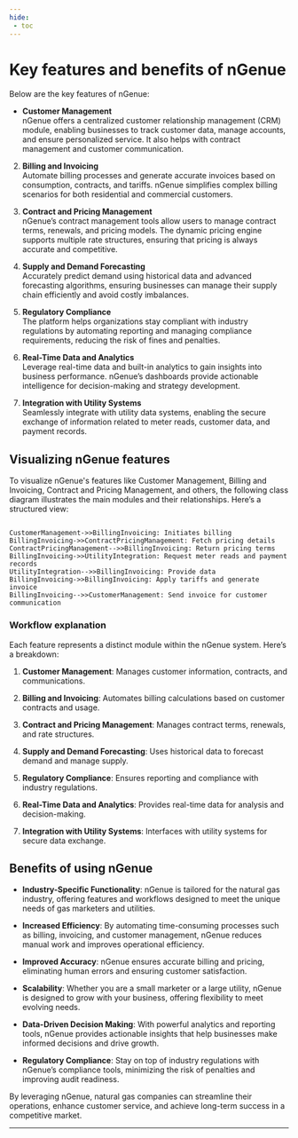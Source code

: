 ```yaml
---
hide:
 - toc
---
```


# Key features and benefits of nGenue

Below are the key features of nGenue:

- **Customer Management**  
   nGenue offers a centralized customer relationship management (CRM) module, enabling businesses to track customer data, manage accounts, and ensure personalized service. It also helps with contract management and customer communication.

2. **Billing and Invoicing**  
   Automate billing processes and generate accurate invoices based on consumption, contracts, and tariffs. nGenue simplifies complex billing scenarios for both residential and commercial customers.

3. **Contract and Pricing Management**  
   nGenue’s contract management tools allow users to manage contract terms, renewals, and pricing models. The dynamic pricing engine supports multiple rate structures, ensuring that pricing is always accurate and competitive.

4. **Supply and Demand Forecasting**  
   Accurately predict demand using historical data and advanced forecasting algorithms, ensuring businesses can manage their supply chain efficiently and avoid costly imbalances.

5. **Regulatory Compliance**  
   The platform helps organizations stay compliant with industry regulations by automating reporting and managing compliance requirements, reducing the risk of fines and penalties.

6. **Real-Time Data and Analytics**  
   Leverage real-time data and built-in analytics to gain insights into business performance. nGenue’s dashboards provide actionable intelligence for decision-making and strategy development.

7. **Integration with Utility Systems**  
   Seamlessly integrate with utility data systems, enabling the secure exchange of information related to meter reads, customer data, and payment records.

## Visualizing nGenue features

To visualize nGenue's features like Customer Management, Billing and Invoicing, Contract and Pricing Management, and others, the following class diagram illustrates the main modules and their relationships. Here’s a structured view: 

```puml

CustomerManagement->>BillingInvoicing: Initiates billing
BillingInvoicing->>ContractPricingManagement: Fetch pricing details
ContractPricingManagement-->>BillingInvoicing: Return pricing terms
BillingInvoicing->>UtilityIntegration: Request meter reads and payment records
UtilityIntegration-->>BillingInvoicing: Provide data
BillingInvoicing->>BillingInvoicing: Apply tariffs and generate invoice
BillingInvoicing-->>CustomerManagement: Send invoice for customer communication
```

### Workflow explanation

Each feature represents a distinct module within the nGenue system. Here’s a breakdown:

1. **Customer Management**: Manages customer information, contracts, and communications.

2. **Billing and Invoicing**: Automates billing calculations based on customer contracts and usage.
3. **Contract and Pricing Management**: Manages contract terms, renewals, and rate structures.
4. **Supply and Demand Forecasting**: Uses historical data to forecast demand and manage supply.
5. **Regulatory Compliance**: Ensures reporting and compliance with industry regulations.
6. **Real-Time Data and Analytics**: Provides real-time data for analysis and decision-making.
7. **Integration with Utility Systems**: Interfaces with utility systems for secure data exchange.

## Benefits of using nGenue

- **Industry-Specific Functionality**: nGenue is tailored for the natural gas industry, offering features and workflows designed to meet the unique needs of gas marketers and utilities.
  
- **Increased Efficiency**: By automating time-consuming processes such as billing, invoicing, and customer management, nGenue reduces manual work and improves operational efficiency.
  
- **Improved Accuracy**: nGenue ensures accurate billing and pricing, eliminating human errors and ensuring customer satisfaction.
  
- **Scalability**: Whether you are a small marketer or a large utility, nGenue is designed to grow with your business, offering flexibility to meet evolving needs.

- **Data-Driven Decision Making**: With powerful analytics and reporting tools, nGenue provides actionable insights that help businesses make informed decisions and drive growth.

- **Regulatory Compliance**: Stay on top of industry regulations with nGenue’s compliance tools, minimizing the risk of penalties and improving audit readiness.

By leveraging nGenue, natural gas companies can streamline their operations, enhance customer service, and achieve long-term success in a competitive market.

---